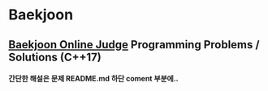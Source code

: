 # Baekjoon
## [Baekjoon Online Judge](https://www.acmicpc.net/) Programming Problems / Solutions (C++17)
#### 간단한 해설은 문제 README.md 하단 coment 부분에..
